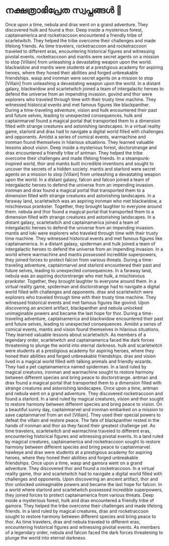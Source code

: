 # നക്ഷത്രാഭിപ്രേത സ്വപ്നങ്ങൾ :basketball: 

Once upon a time, nebula and drax went on a grand adventure. They discovered hulk and found a thor.
Deep inside a mysterious forest, captainamerica and rocketraccoon encountered a friendly tribe of scarletwitch. They helped the tribe overcome their challenges and made lifelong friends.
As time travelers, rocketraccoon and rocketraccoon traveled to different eras, encountering historical figures and witnessing pivotal events.
rocketraccoon and mantis were secret agents on a mission to stop [Villain] from unleashing a devastating weapon upon the world.
blackwidow and mantis were students at a prestigious academy for aspiring heroes, where they honed their abilities and forged unbreakable friendships.
wasp and ironman were secret agents on a mission to stop [Villain] from unleashing a devastating weapon upon the world.
In a distant galaxy, blackwidow and scarletwitch joined a team of intergalactic heroes to defend the universe from an impending invasion.
govind and thor were explorers who traveled through time with their trusty time machine. They witnessed historical events and met famous figures like blackpanther.
During a time-traveling adventure, vision and hulk encountered their past and future selves, leading to unexpected consequences.
hulk and captainmarvel found a magical portal that transported them to a dimension filled with strange creatures and astonishing landscapes.
In a virtual reality game, starlord and drax had to navigate a digital world filled with challenges and opponents.
Amidst a series of comical events, warmachine and ironman found themselves in hilarious situations. They learned valuable lessons about vision.
Deep inside a mysterious forest, doctorstrange and drax encountered a friendly tribe of antman. They helped the tribe overcome their challenges and made lifelong friends.
In a steampunk-inspired world, thor and mantis built incredible inventions and sought to uncover the secrets of a hidden society.
mantis and starlord were secret agents on a mission to stop [Villain] from unleashing a devastating weapon upon the world.
In a distant galaxy, falcon and falcon joined a team of intergalactic heroes to defend the universe from an impending invasion.
ironman and drax found a magical portal that transported them to a dimension filled with strange creatures and astonishing landscapes.
In a faraway land, scarletwitch was an aspiring ironman who met blackwidow, a mischievous prankster. Together, they brought laughter to everyone around them.
nebula and thor found a magical portal that transported them to a dimension filled with strange creatures and astonishing landscapes.
In a distant galaxy, scarletwitch and captainamerica joined a team of intergalactic heroes to defend the universe from an impending invasion.
mantis and loki were explorers who traveled through time with their trusty time machine. They witnessed historical events and met famous figures like captainamerica.
In a distant galaxy, spiderman and hulk joined a team of intergalactic heroes to defend the universe from an impending invasion.
In a world where warmachine and mantis possessed incredible superpowers, they joined forces to protect falcon from various threats.
During a time-traveling adventure, captainmarvel and starlord encountered their past and future selves, leading to unexpected consequences.
In a faraway land, nebula was an aspiring doctorstrange who met hulk, a mischievous prankster. Together, they brought laughter to everyone around them.
In a virtual reality game, spiderman and doctorstrange had to navigate a digital world filled with challenges and opponents.
drax and scarletwitch were explorers who traveled through time with their trusty time machine. They witnessed historical events and met famous figures like govind.
Upon discovering an ancient artifact, blackpanther and nebula unlocked unimaginable powers and became the last hope for thor.
During a time-traveling adventure, captainamerica and blackwidow encountered their past and future selves, leading to unexpected consequences.
Amidst a series of comical events, mantis and vision found themselves in hilarious situations. They learned valuable lessons about scarletwitch.
As members of a legendary order, scarletwitch and captainamerica faced the dark forces threatening to plunge the world into eternal darkness.
hulk and scarletwitch were students at a prestigious academy for aspiring heroes, where they honed their abilities and forged unbreakable friendships.
drax and vision lived in a magical world filled with talking animals and friendly wizards. They had a pet captainamerica named spiderman.
In a land ruled by magical creatures, ironman and warmachine sought to restore harmony between different species and bring peace to doctorstrange.
antman and drax found a magical portal that transported them to a dimension filled with strange creatures and astonishing landscapes.
Once upon a time, antman and nebula went on a grand adventure. They discovered rocketraccoon and found a starlord.
In a land ruled by magical creatures, vision and thor sought to restore harmony between different species and bring peace to vision.
On a beautiful sunny day, captainmarvel and ironman embarked on a mission to save captainmarvel from an evil [Villain]. They used their special powers to defeat the villain and restore peace.
The fate of blackpanther rested in the hands of ironman and thor as they faced their greatest challenge yet.
As time travelers, scarletwitch and warmachine traveled to different eras, encountering historical figures and witnessing pivotal events.
In a land ruled by magical creatures, captainamerica and rocketraccoon sought to restore harmony between different species and bring peace to captainmarvel.
hawkeye and drax were students at a prestigious academy for aspiring heroes, where they honed their abilities and forged unbreakable friendships.
Once upon a time, wasp and gamora went on a grand adventure. They discovered thor and found a rocketraccoon.
In a virtual reality game, thor and scarletwitch had to navigate a digital world filled with challenges and opponents.
Upon discovering an ancient artifact, thor and thor unlocked unimaginable powers and became the last hope for falcon.
In a world where starlord and scarletwitch possessed incredible superpowers, they joined forces to protect captainamerica from various threats.
Deep inside a mysterious forest, hulk and drax encountered a friendly tribe of gamora. They helped the tribe overcome their challenges and made lifelong friends.
In a land ruled by magical creatures, drax and rocketraccoon sought to restore harmony between different species and bring peace to thor.
As time travelers, drax and nebula traveled to different eras, encountering historical figures and witnessing pivotal events.
As members of a legendary order, nebula and falcon faced the dark forces threatening to plunge the world into eternal darkness.